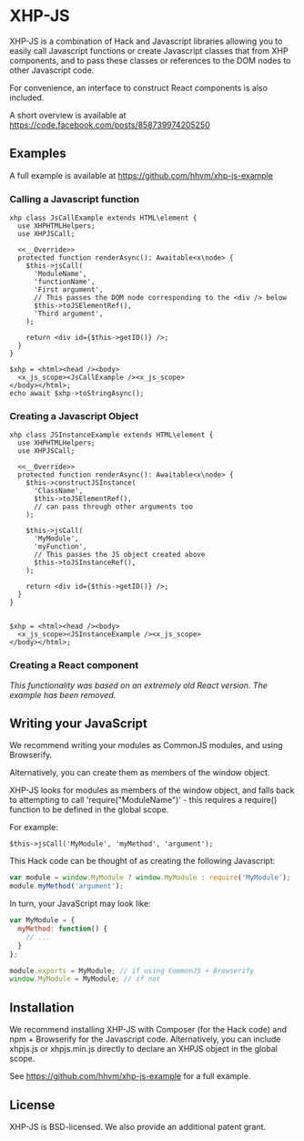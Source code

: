 # XHP-JS

XHP-JS is a combination of Hack and Javascript libraries allowing you to easily
call Javascript functions or create Javascript classes that from XHP
components, and to pass these classes or references to the DOM nodes to other
Javascript code.

For convenience, an interface to construct React components is also included.

A short overview is available at https://code.facebook.com/posts/858739974205250

## Examples

A full example is available at https://github.com/hhvm/xhp-js-example

### Calling a Javascript function

```Hack
xhp class JsCallExample extends HTML\element {
  use XHPHTMLHelpers;
  use XHPJSCall;

  <<__Override>>
  protected function renderAsync(): Awaitable<x\node> {
    $this->jsCall(
      'ModuleName',
      'functionName',
      'First argument',
      // This passes the DOM node corresponding to the <div /> below
      $this->toJSElementRef(),
      'Third argument',
    );

    return <div id={$this->getID()} />;
  }
}

$xhp = <html><head /><body>
  <x_js_scope><JsCallExample /><x_js_scope>
</body></html>;
echo await $xhp->toStringAsync();
```

### Creating a Javascript Object

```Hack
xhp class JSInstanceExample extends HTML\element {
  use XHPHTMLHelpers;
  use XHPJSCall;

  <<__Override>>
  protected function renderAsync(): Awaitable<x\node> {
    $this->constructJSInstance(
      'ClassName',
      $this->toJSElementRef(),
      // can pass through other arguments too
    );

    $this->jsCall(
      'MyModule',
      'myFunction',
      // This passes the JS object created above
      $this->toJSInstanceRef(),
    );

    return <div id={$this->getID()} />;
  }
}


$xhp = <html><head /><body>
  <x_js_scope><JSInstanceExample /><x_js_scope>
</body></html>;
```

### Creating a React component

*This functionality was based on an extremely old React version. The example has been removed.*

## Writing your JavaScript

We recommend writing your modules as CommonJS modules, and using Browserify.

Alternatively, you can create them as members of the window object.

XHP-JS looks for modules as members of the window object, and falls back to
attempting to call 'require("ModuleName")' - this requires a require() function
to be defined in the global scope.

For example:

```Hack
$this->jsCall('MyModule', 'myMethod', 'argument');
```

This Hack code can be thought of as creating the following Javascript:

```Javascript
var module = window.MyModule ? window.MyModule : require('MyModule');
module.myMethod('argument');
```

In turn, your JavaScript may look like:

```Javascript
var MyModule = {
  myMethod: function() {
    // ...
  }
};

module.exports = MyModule; // if using CommonJS + Browserify
window.MyModule = MyModule; // if not
```

## Installation

We recommend installing XHP-JS with Composer (for the Hack code) and npm +
Browserify for the Javascript code. Alternatively, you can include xhpjs.js or
xhpjs.min.js directly to declare an XHPJS object in the global scope.

See https://github.com/hhvm/xhp-js-example for a full example.

## License
XHP-JS is BSD-licensed. We also provide an additional patent grant.
